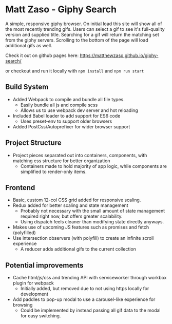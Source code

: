 # Matt Zaso - Giphy Search
A simple, responsive giphy browser. On initial load this site will show all of the most recently trending gifs. Users can select a gif to see it's full-quality version and supplied title. Searching for a gif will return the matching set from the giphy servers. Scrolling to the bottom of the page will load additional gifs as well.

Check it out on github pages here:
https://matthewzaso.github.io/giphy-search/

or checkout and run it locally with
`npm install` and `npm run start`

## Build System
- Added Webpack to compile and bundle all file types.
    - Easily bundle all js and compile scss
    - Allows us to use webpack dev server and hot reloading
- Included Babel loader to add support for ES6 code
    - Uses preset-env to support older browsers
- Added PostCss/Autoprefixer for wider browser support

## Project Structure
- Project pieces separated out into containers, components, with matching css structure for better organization
    - Containers made to hold majority of app logic, while components are simplified to render-only items.

## Frontend
- Basic, custom 12-col CSS grid added for responsive scaling.
- Redux added for better scaling and state management
    - Probably not necessary with the small amount of state management required right now, but offers greater scalability.
    - Using dispatch feels cleaner than modifying state directly anyways.
- Makes use of upcoming JS features such as promises and fetch (polyfilled)
- Use intersection observers (with polyfill) to create an infinite scroll experience
    - A reducer adds additional gifs to the current collection

## Potential improvements
- Cache html/js/css and trending API with serviceworker through workbox plugin for webpack
    - Initially added, but removed due to not using https locally for development
- Add paddles to pop-up modal to use a carousel-like experience for browsing
    - Could be implemented by instead passing all gif data to the modal for easy switching.

